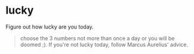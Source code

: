 # lucky
Figure out how lucky are you today.
> choose the 3 numbers not more than once a day or you will be doomed ;).
> If you're not lucky today, follow Marcus Aurelius' advice.
